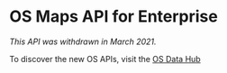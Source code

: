 # OS Maps API for Enterprise
*This API was withdrawn in March 2021.*

To discover the new OS APIs, visit the [OS Data Hub](https://osdatahub.os.uk/)
